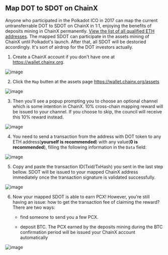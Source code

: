 ## Map DOT to SDOT on ChainX

Anyone who participated in the Polkadot ICO in 2017 can map the current untransferrable DOT to SDOT on ChainX in 1:1, enjoying the benefits of deposits mining in ChainX permanently. [View the list of all qualified ETH addresses](https://etherscan.io/token/tokenholderchart/0xb59f67a8bff5d8cd03f6ac17265c550ed8f33907). The mapped SDOT can participate in the assets mining of ChainX until Polkadot's launch. After that, all SDOT will be destoried accordingly. It's sort of airdrop for the DOT investors actually.

1. Create a ChainX account if you don't have one at https://wallet.chainx.org.

![image](https://user-images.githubusercontent.com/8850248/58405546-4310bc80-809a-11e9-9da5-4bd322520ea1.png)

2. Click the `Map` butten at the assets page https://wallet.chainx.org/assets

![image](https://user-images.githubusercontent.com/8850248/58405691-9d118200-809a-11e9-9f17-733b8a3f2194.png)

3. Then you'll see a popup prompting you to choose an optional channel which is some intention in ChainX. 10% cross-chain mapping reward will be issued to your channel. If you choose to skip, the council will receive this 10% reward instead.

![image](https://user-images.githubusercontent.com/8850248/58405800-d9dd7900-809a-11e9-9cef-0906b3ed197a.png)

4. You need to send a transaction from the address with DOT token to any ETH address(**yourself is recommended**) with any value(**0 is recommended**), filling the following information in the `Data` field:

![image](https://user-images.githubusercontent.com/8850248/58406864-25912200-809d-11e9-885e-4193e9f3b2a3.png)

5. Copy and paste the transaction ID(Txid/TxHash) you sent in the last step bellow. SDOT will be issued to your mapped ChainX address immediately once the transaction signature is validated successfully.

![image](https://user-images.githubusercontent.com/8850248/58407634-d3e99700-809e-11e9-8cbc-5c5bf644fe35.png)

6. Now your mapped SDOT is able to earn PCX! However, you're still having an issue: how to get the transaction fee of claiming the reward? There are two ways:

    - find someone to send you a few PCX.

    - deposit BTC. The PCX earned by the deposits mining during the BTC confirmation period will be issued your ChainX account automatically 

![image](https://user-images.githubusercontent.com/8850248/58409413-92f38180-80a2-11e9-9014-8448033d1da0.png)
